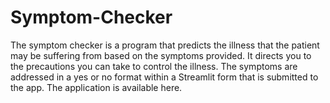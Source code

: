 # Symptom-Checker
 
The symptom checker is a program that predicts the illness that the patient may be suffering from based on the symptoms provided. It directs you to the precautions you can take to control the illness. The symptoms are addressed in a yes or no format within a Streamlit form that is submitted to the app. The application is available here.
